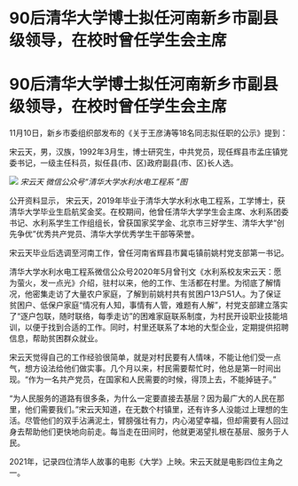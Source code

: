 # 90后清华大学博士拟任河南新乡市副县级领导，在校时曾任学生会主席

# 90后清华大学博士拟任河南新乡市副县级领导，在校时曾任学生会主席

11月10日，新乡市委组织部发布的《关于王彦涛等18名同志拟任职的公示》提到：

宋云天，男，汉族，1992年3月生，博士研究生，中共党员，现任辉县市孟庄镇党委书记，一级主任科员，拟任县(市、区)政府副县(市、区)长人选。

![](https://inews.gtimg.com/om_bt/O7yRGZCO3XNvsBtZEa2b0QWPU50A6JuPJP0cmvYpZ2NrAAA/1000)
_宋云天 微信公众号“清华大学水利水电工程系 ”图_

公开资料显示，
宋云天，2019年毕业于清华大学水利水电工程系，工学博士，获清华大学毕业生启航奖金奖。在校期间，他曾任清华大学学生会主席、水利系团委书记、水利系学生工作组组长，曾获国家奖学金、北京市三好学生、清华大学“创先争优”优秀共产党员、清华大学优秀学生干部等荣誉。

宋云天毕业后选调至河南工作，曾任河南省辉县市冀屯镇前姚村党支部第一书记。

清华大学水利水电工程系微信公众号2020年5月曾刊文《水利系校友宋云天：愿为萤火，发一点光》介绍，驻村以来，他的工作、生活都在村里。为彻底了解情况，他密集走访了大量农户家庭，了解到前姚村共有贫困户13户51人。为了保证贫困户、低保户家庭“情况有人知，事情有人管，难题有人解”，村党支部建立落实了“逐户包联，随时联络，每季走访”的困难家庭联系制度，为村民开设职业技能培训，以便于找到合适的工作。同时，村里还联系了本地的大型企业，定期提供招聘信息，帮助贫困群众就业。

宋云天觉得自己的工作经验很简单，就是对村民要有人情味，不能让他们受一点气，想方设法给他们做实事。几个月以来，村民需要帮忙时，他总是第一时间出现。“作为一名共产党员，在国家和人民需要的时候，得顶上去，不能掉链子。”

“为人民服务的道路有很多条，为什么一定要直接去基层？因为最广大的人民在那里，他们需要我们。”宋云天知道，在无数个村镇里，还有许多人没能过上理想的生活。尽管他们的双手沾满泥土，臂膀强壮有力，内心渴望幸福，但却需要有人回过身去帮助他们更快地向前走。每当走在田间时，他就更渴望扎根在基层、服务于人民。

2021年，记录四位清华人故事的电影《大学》上映。宋云天就是电影四位主角之一。

